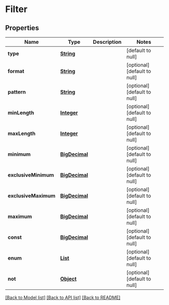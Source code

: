 # Filter
## Properties

Name | Type | Description | Notes
------------ | ------------- | ------------- | -------------
**type** | [**String**](string.md) |  | [default to null]
**format** | [**String**](string.md) |  | [optional] [default to null]
**pattern** | [**String**](string.md) |  | [optional] [default to null]
**minLength** | [**Integer**](integer.md) |  | [optional] [default to null]
**maxLength** | [**Integer**](integer.md) |  | [optional] [default to null]
**minimum** | [**BigDecimal**](number.md) |  | [optional] [default to null]
**exclusiveMinimum** | [**BigDecimal**](number.md) |  | [optional] [default to null]
**exclusiveMaximum** | [**BigDecimal**](number.md) |  | [optional] [default to null]
**maximum** | [**BigDecimal**](number.md) |  | [optional] [default to null]
**const** | [**BigDecimal**](number.md) |  | [optional] [default to null]
**enum** | [**List**](number.md) |  | [optional] [default to null]
**not** | [**Object**](.md) |  | [optional] [default to null]

[[Back to Model list]](../README.md#documentation-for-models) [[Back to API list]](../README.md#documentation-for-api-endpoints) [[Back to README]](../README.md)

